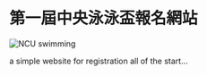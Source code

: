 # 第一屆中央泳泳盃報名網站
![NCU swimming](http://i.imgur.com/3gbVKmE.jpg)

a simple website for registration
all of the start...
